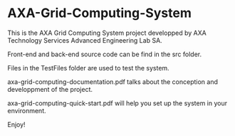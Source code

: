 # AXA-Grid-Computing-System

This is the AXA Grid Computing System project developped by AXA Technology Services Advanced Engineering Lab SA.

Front-end and back-end source code can be find in the src folder.

Files in the TestFiles folder are used to test the system.

axa-grid-computing-documentation.pdf talks about the conception and developpment of the project.

axa-grid-computing-quick-start.pdf will help you set up the system in your environment.

Enjoy!

